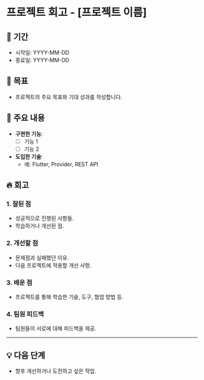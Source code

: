 # 프로젝트 회고 - [프로젝트 이름]

## 📅 기간
- 시작일: YYYY-MM-DD
- 종료일: YYYY-MM-DD

## 🎯 목표
- 프로젝트의 주요 목표와 기대 성과를 작성합니다.

## 📌 주요 내용
- **구현한 기능**:
  - [ ] 기능 1
  - [ ] 기능 2
- **도입한 기술**:
  - 예: Flutter, Provider, REST API

## 🔥 회고
### 1. **잘된 점**
- 성공적으로 진행된 사항들.
- 학습하거나 개선된 점.

### 2. **개선할 점**
- 문제점과 실패했던 이유.
- 다음 프로젝트에 적용할 개선 사항.

### 3. **배운 점**
- 프로젝트를 통해 학습한 기술, 도구, 협업 방법 등.

### 4. **팀원 피드백**
- 팀원들이 서로에 대해 피드백을 제공.

---

## 💡 다음 단계
- 향후 개선하거나 도전하고 싶은 작업.
